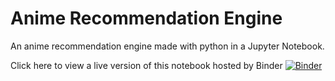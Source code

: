 # Anime Recommendation Engine
An anime recommendation engine made with python in a Jupyter Notebook.

Click here to view a live version of this notebook hosted by Binder 
[![Binder](https://mybinder.org/badge_logo.svg)](https://mybinder.org/v2/gh/ConnorTimpe/RecommendationEngine/master)
